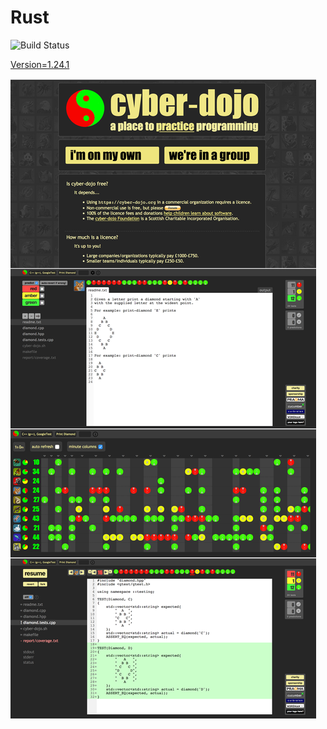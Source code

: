 # Rust

![Build Status](https://travis-ci.org/cyber-dojo-languages/rust.svg?branch=master)

[Version=1.24.1](https://github.com/cyber-dojo-languages/rust/blob/master/check_version.sh)

![cyber-dojo.org home page](https://github.com/cyber-dojo/cyber-dojo/blob/master/shared/home_page_snapshot.png)
